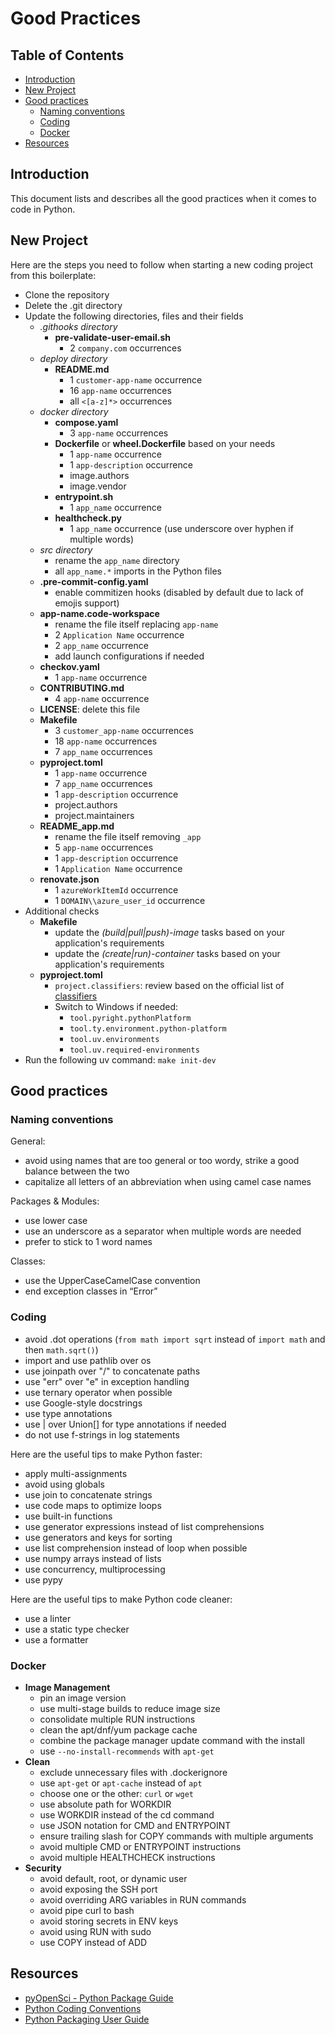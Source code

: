 # Good Practices <!-- omit in toc -->

## Table of Contents <!-- omit in toc -->

- [Introduction](#introduction)
- [New Project](#new-project)
- [Good practices](#good-practices)
  - [Naming conventions](#naming-conventions)
  - [Coding](#coding)
  - [Docker](#docker)
- [Resources](#resources)

## Introduction

This document lists and describes all the good practices when it comes to code in Python.

## New Project

Here are the steps you need to follow when starting a new coding project from this boilerplate:

- Clone the repository
- Delete the .git directory
- Update the following directories, files and their fields
  - *.githooks directory*
    - **pre-validate-user-email.sh**
      - 2 `company.com` occurrences
  - *deploy directory*
    - **README.md**
      - 1 `customer-app-name` occurrence
      - 16 `app-name` occurrences
      - all `<[a-z]*>` occurrences
  - *docker directory*
    - **compose.yaml**
      - 3 `app-name` occurrences
    - **Dockerfile** or **wheel.Dockerfile** based on your needs
      - 1 `app-name` occurrence
      - 1 `app-description` occurrence
      - image.authors
      - image.vendor
    - **entrypoint.sh**
      - 1 `app_name` occurrence
    - **healthcheck.py**
      - 1 `app_name` occurrence (use underscore over hyphen if multiple words)
  - *src directory*
    - rename the `app_name` directory
    - all `app_name.*` imports in the Python files
  - **.pre-commit-config.yaml**
    - enable commitizen hooks (disabled by default due to lack of emojis support)
  - **app-name.code-workspace**
    - rename the file itself replacing `app-name`
    - 2 `Application Name` occurrence
    - 2 `app_name` occurrence
    - add launch configurations if needed
  - **checkov.yaml**
    - 1 `app-name` occurrence
  - **CONTRIBUTING.md**
    - 4 `app-name` occurrence
  - **LICENSE**: delete this file
  - **Makefile**
    - 3 `customer_app-name` occurrences
    - 18 `app-name` occurrences
    - 7 `app_name` occurrences
  - **pyproject.toml**
    - 1 `app-name` occurrence
    - 7 `app_name` occurrences
    - 1 `app-description` occurrence
    - project.authors
    - project.maintainers
  - **README_app.md**
    - rename the file itself removing `_app`
    - 5 `app-name` occurrences
    - 1 `app-description` occurrence
    - 1 `Application Name` occurrence
  - **renovate.json**
    - 1 `azureWorkItemId` occurrence
    - 1 `DOMAIN\\azure_user_id` occurrence
- Additional checks
  - **Makefile**
    - update the *(build|pull|push)-image* tasks based on your application's requirements
    - update the *(create|run)-container* tasks based on your application's requirements
  - **pyproject.toml**
    - `project.classifiers`: review based on the official list of [classifiers](https://pypi.org/classifiers)
    - Switch to Windows if needed:
      - `tool.pyright.pythonPlatform`
      - `tool.ty.environment.python-platform`
      - `tool.uv.environments`
      - `tool.uv.required-environments`
- Run the following uv command: `make init-dev`

## Good practices

### Naming conventions

General:

- avoid using names that are too general or too wordy, strike a good balance between the two
- capitalize all letters of an abbreviation when using camel case names

Packages & Modules:

- use lower case
- use an underscore as a separator when multiple words are needed
- prefer to stick to 1 word names

Classes:

- use the UpperCaseCamelCase convention
- end exception classes in “Error”

### Coding

- avoid .dot operations (`from math import sqrt` instead of `import math` and then `math.sqrt()`)
- import and use pathlib over os
- use joinpath over "/" to concatenate paths
- use "err" over "e" in exception handling
- use ternary operator when possible
- use Google-style docstrings
- use type annotations
- use | over Union[] for type annotations if needed
- do not use f-strings in log statements

Here are the useful tips to make Python faster:

- apply multi-assignments
- avoid using globals
- use join to concatenate strings
- use code maps to optimize loops
- use built-in functions
- use generator expressions instead of list comprehensions
- use generators and keys for sorting
- use list comprehension instead of loop when possible
- use numpy arrays instead of lists
- use concurrency, multiprocessing
- use pypy

Here are the useful tips to make Python code cleaner:

- use a linter
- use a static type checker
- use a formatter

### Docker

- **Image Management**
  - pin an image version
  - use multi-stage builds to reduce image size
  - consolidate multiple RUN instructions
  - clean the apt/dnf/yum package cache
  - combine the package manager update command with the install
  - use `--no-install-recommends` with `apt-get`
- **Clean**
  - exclude unnecessary files with .dockerignore
  - use `apt-get` or `apt-cache` instead of `apt`
  - choose one or the other: `curl` or `wget`
  - use absolute path for WORKDIR
  - use WORKDIR instead of the cd command
  - use JSON notation for CMD and ENTRYPOINT
  - ensure trailing slash for COPY commands with multiple arguments
  - avoid multiple CMD or ENTRYPOINT instructions
  - avoid multiple HEALTHCHECK instructions
- **Security**
  - avoid default, root, or dynamic user
  - avoid exposing the SSH port
  - avoid overriding ARG variables in RUN commands
  - avoid pipe curl to bash
  - avoid storing secrets in ENV keys
  - avoid using RUN with sudo
  - use COPY instead of ADD

## Resources

- [pyOpenSci - Python Package Guide](https://www.pyopensci.org/python-package-guide/index.html)
- [Python Coding Conventions](https://visualgit.readthedocs.io/en/latest/index.html)
- [Python Packaging User Guide](https://packaging.python.org/en/latest)
